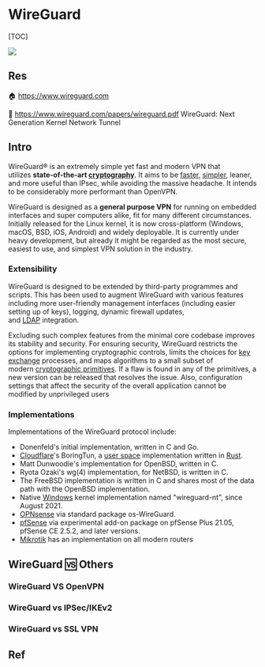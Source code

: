 # WireGuard

[TOC]



![](https://www.wireguard.com/img/wireguard.svg)



## Res
🏠 https://www.wireguard.com

📂 https://www.wireguard.com/papers/wireguard.pdf
WireGuard: Next Generation Kernel Network Tunnel



## Intro
WireGuard® is an extremely simple yet fast and modern VPN that utilizes **state-of-the-art [cryptography](https://www.wireguard.com/protocol/)**. It aims to be [faster](https://www.wireguard.com/performance/), [simpler](https://www.wireguard.com/quickstart/), leaner, and more useful than IPsec, while avoiding the massive headache. It intends to be considerably more performant than OpenVPN.

WireGuard is designed as a **general purpose VPN** for running on embedded interfaces and super computers alike, fit for many different circumstances. Initially released for the Linux kernel, it is now cross-platform (Windows, macOS, BSD, iOS, Android) and widely deployable. It is currently under heavy development, but already it might be regarded as the most secure, easiest to use, and simplest VPN solution in the industry.


### Extensibility
WireGuard is designed to be extended by third-party programmes and scripts. This has been used to augment WireGuard with various features including more user-friendly management interfaces (including easier setting up of keys), logging, dynamic firewall updates, and [LDAP](https://en.wikipedia.org/wiki/Directory_service "Directory service") integration.

Excluding such complex features from the minimal core codebase improves its stability and security. For ensuring security, WireGuard restricts the options for implementing cryptographic controls, limits the choices for [key exchange](https://en.wikipedia.org/wiki/Key_exchange "Key exchange") processes, and maps algorithms to a small subset of modern [cryptographic primitives](https://en.wikipedia.org/wiki/Cryptographic_primitive "Cryptographic primitive"). If a flaw is found in any of the primitives, a new version can be released that resolves the issue. Also, configuration settings that affect the security of the overall application cannot be modified by unprivileged users


### Implementations
Implementations of the WireGuard protocol include:
- Donenfeld's initial implementation, written in C and Go.
- [Cloudflare](https://en.wikipedia.org/wiki/Cloudflare "Cloudflare")'s BoringTun, a [user space](https://en.wikipedia.org/wiki/User_space "User space") implementation written in [Rust](https://en.wikipedia.org/wiki/Rust_(programming_language) "Rust (programming language)").
- Matt Dunwoodie's implementation for OpenBSD, written in C.
- Ryota Ozaki's wg(4) implementation, for NetBSD, is written in C.
- The FreeBSD implementation is written in C and shares most of the data path with the OpenBSD implementation.
- Native [Windows](https://en.wikipedia.org/wiki/Microsoft_Windows "Microsoft Windows") kernel implementation named "wireguard-nt", since August 2021.
- [OPNsense](https://en.wikipedia.org/wiki/OPNsense "OPNsense") via standard package os-WireGuard.
- [pfSense](https://en.wikipedia.org/wiki/PfSense "PfSense") via experimental add-on package on pfSense Plus 21.05, pfSense CE 2.5.2, and later versions.
- [Mikrotik](https://en.wikipedia.org/wiki/MikroTik "MikroTik") has an implementation on all modern routers



## WireGuard 🆚 Others
### WireGuard VS OpenVPN


### WireGuard vs IPSec/IKEv2


### WireGuard vs SSL VPN



## Ref
[🎬 Wireguard quick start]: https://youtu.be/bVKNSf1p1d0

[What is WireGuard?]: https://cybernews.com/what-is-vpn/wireguard-protocol/

[WireGuard | WikiPedia]: https://en.wikipedia.org/wiki/WireGuard#:~:text=WireGuard%20is%20a%20communication%20protocol,performance%2C%20and%20low%20attack%20surface
[VPN Service | WikiPedia]: https://en.wikipedia.org/wiki/VPN_service#comparison
